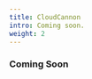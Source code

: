 ```yaml
---
title: CloudCannon
intro: Coming soon.
weight: 2
---
```



<article class="static-detail"><h3>Coming Soon</h3><div class="detail"><p>&nbsp;</p></div></article>